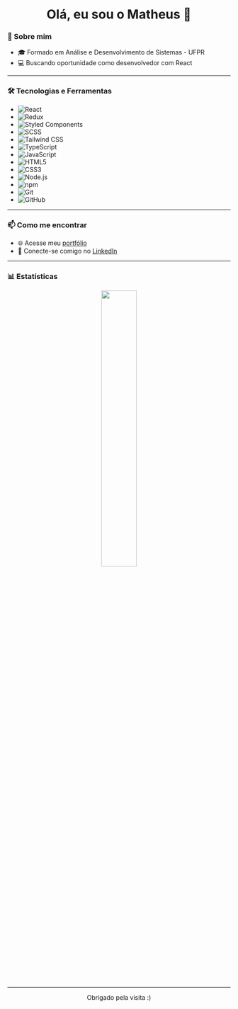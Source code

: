 <h1 align="center">Olá, eu sou o Matheus 👋</h1>

### 🚀 Sobre mim
- 🎓 Formado em Análise e Desenvolvimento de Sistemas - UFPR  
- 💻 Buscando oportunidade como desenvolvedor com React

---

### 🛠️ Tecnologias e Ferramentas

- ![React](https://img.shields.io/badge/-React-61DAFB?style=flat&logo=react&logoColor=000)
- ![Redux](https://img.shields.io/badge/-Redux-764ABC?style=flat&logo=redux&logoColor=fff)
- ![Styled Components](https://img.shields.io/badge/-Styled--Components-db7092?style=flat&logo=styled-components&logoColor=fff)
- ![SCSS](https://img.shields.io/badge/-SCSS-CC6699?style=flat&logo=sass&logoColor=fff)
- ![Tailwind CSS](https://img.shields.io/badge/-TailwindCSS-38B2AC?style=flat&logo=tailwind-css&logoColor=fff)
- ![TypeScript](https://img.shields.io/badge/-TypeScript-3178C6?style=flat&logo=typescript&logoColor=fff)
- ![JavaScript](https://img.shields.io/badge/-JavaScript-F7DF1E?style=flat&logo=javascript&logoColor=000)
- ![HTML5](https://img.shields.io/badge/-HTML5-E34F26?style=flat&logo=html5&logoColor=fff)
- ![CSS3](https://img.shields.io/badge/-CSS3-1572B6?style=flat&logo=css3)
- ![Node.js](https://img.shields.io/badge/-Node.js-339933?style=flat&logo=nodedotjs&logoColor=fff)
- ![npm](https://img.shields.io/badge/-npm-CB3837?style=flat&logo=npm&logoColor=fff)
- ![Git](https://img.shields.io/badge/-Git-F05032?style=flat&logo=git&logoColor=fff)
- ![GitHub](https://img.shields.io/badge/-GitHub-181717?style=flat&logo=github)

---

### 📫 Como me encontrar

- 🌐 Acesse meu [portfólio]((https://portfolio-theta-orpin-65.vercel.app/))
- 💼 Conecte-se comigo no [LinkedIn](https://www.linkedin.com/in/matheus-kerscher/) 

---

### 📊 Estatísticas

<div align="center">
  <img width="40%" src="https://github-readme-stats.vercel.app/api/top-langs/?username=MatheusKerscher&layout=compact&langs_count=7&theme=tokyonight"/>
</div>

---

<div align="center">
  Obrigado pela visita :)
</div>
